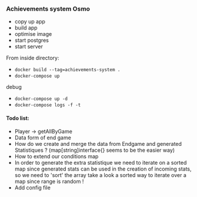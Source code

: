 ### Achievements system Osmo

- copy up app
- build app
- optimise image
- start postgres
- start server

From inside directory:
- `docker build --tag=achievements-system .`
- `docker-compose up`

debug
- `docker-compose up -d`
- `docker-compose logs -f -t`


#### Todo list:

- Player -> getAllByGame
- Data form of end game
- How do we create and merge the data from Endgame and generated Statistiques ? (map[string]interface{} seems to be the easier way)
- How to extend our conditions map
- In order to generate the extra statistique we need to iterate on a sorted map since generated stats can be used in the creation of incoming stats, so we need to 'sort' the array take a look a sorted way to iterate over a map since range is random ! 
- Add config file
